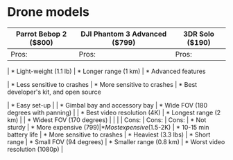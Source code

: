 # Drone models

| Parrot Bebop 2 ($800)                 | DJI Phantom 3 Advanced ($799) | 3DR Solo ($190) | 
| ----------------------------------    | -----------------------       | --------  |
| Pros: 														    |	Pros:    								      | Pros:					| 

| * Light-weight (1.1 lb)								| * Longer range (1 km)         | * Advanced features

| * Less sensitive to crashes           | * More sensitive to crashes   | * Best developer's kit, and open source 

| * Easy set-up          						    |    														| * Gimbal bay and accessory bay
| * Wide FOV (180 degrees with panning) |															  | * Best video resolution (4K)
| * Longest range (2 km)								|																| * Widest FOV (170 degrees) 
|																		 		|     													|
| Cons: 																| Cons: 												| Cons:
| * Not sturdy 													| * More expensive ($799)				| * Most expensive ($1.5-2K) 
| * 10-15 min battery life 							| * More sensitive to crashes		| * Heaviest (3.3 lbs)
| * Short range  												| * Small FOV (94 degrees) 			| * Smaller range (0.8 km)
| * Worst video resolution (1080p)  		|


